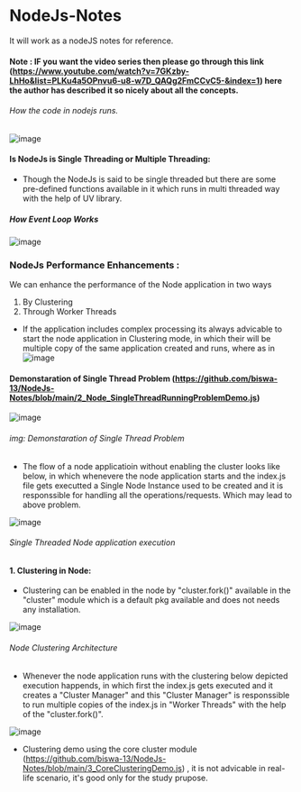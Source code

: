 # NodeJs-Notes
It will work as a nodeJS notes for reference.
#### Note : IF you want the video series then please go through this link (https://www.youtube.com/watch?v=7GKzby-LhHo&list=PLKu4a5OPnvu6-u8-w7D_QAQg2FmCCvC5-&index=1) here the author has described it so nicely about all the concepts.
###### How the code in nodejs runs.
![image](https://user-images.githubusercontent.com/8691837/115772225-7a925b80-a3cc-11eb-9f2e-230e5904c652.png)

#### Is NodeJs is Single Threading or Multiple Threading:
* Though the NodeJs is said to be single threaded but there are some pre-defined functions available in it which runs in multi threaded way with the help of UV library.


##### How Event Loop Works
![image](https://user-images.githubusercontent.com/8691837/115775605-ba5b4200-a3d0-11eb-94e1-9eda05c4c3dc.png)

### NodeJs Performance Enhancements :
We can enhance the performance of the Node application in two ways <br/>
1. By Clustering
2. Through Worker Threads
* If the application includes complex processing its always advicable to start the node application in Clustering mode, in which their will be multiple copy of the same application created and runs, where as in 
![image](https://user-images.githubusercontent.com/8691837/115824343-69296d80-a425-11eb-949b-2a2a1fd6690e.png)

#### Demonstaration of Single Thread Problem (https://github.com/biswa-13/NodeJs-Notes/blob/main/2_Node_SingleThreadRunningProblemDemo.js)

![image](https://user-images.githubusercontent.com/8691837/115834653-15258580-a433-11eb-9300-81308ca57137.png)
###### img: Demonstaration of Single Thread Problem
* The flow of a node applicatioin without enabling the cluster looks like below, in which whenevere the node application starts and the index.js file gets executted a Single Node Instance used to be created and it is responssible for handling all the operations/requests. Which may lead to above problem.

![image](https://user-images.githubusercontent.com/8691837/115837372-22903f00-a436-11eb-9d85-f67ae19b0a45.png)
###### Single Threaded Node application execution 

#### 1. Clustering in Node:
* Clustering can be enabled in the node by  "cluster.fork()" available in the "cluster" module which is a default pkg available and does not needs any installation.


![image](https://user-images.githubusercontent.com/8691837/115836052-a47f6880-a434-11eb-864d-4fde23a68a46.png)
###### Node Clustering Architecture
* Whenever the node application runs with the clustering below depicted execution happends, in which first the index.js gets executed and it creates a "Cluster Manager" and this "Cluster Manager" is responssible to run multiple copies of the index.js in "Worker Threads" with the help of the "cluster.fork()".

![image](https://user-images.githubusercontent.com/8691837/115836962-b44b7c80-a435-11eb-9aeb-88082b18b88f.png)
* Clustering demo using the core cluster module (https://github.com/biswa-13/NodeJs-Notes/blob/main/3_CoreClusteringDemo.js) , it is not advicable in real-life scenario, it's good only for the study prupose.



